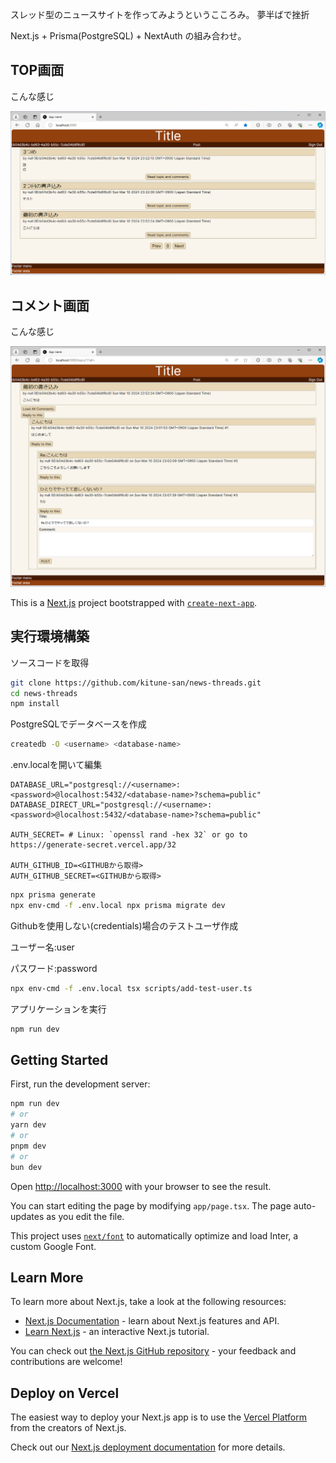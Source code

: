 スレッド型のニュースサイトを作ってみようというこころみ。
夢半ばで挫折

Next.js + Prisma(PostgreSQL) + NextAuth の組み合わせ。

## TOP画面
こんな感じ

![TOP](doc/img/top.png)

## コメント画面
こんな感じ

![Comment-tree](doc/img/comment-tree.png)


This is a [Next.js](https://nextjs.org/) project bootstrapped with [`create-next-app`](https://github.com/vercel/next.js/tree/canary/packages/create-next-app).

## 実行環境構築

ソースコードを取得

```bash
git clone https://github.com/kitune-san/news-threads.git
cd news-threads
npm install
```

PostgreSQLでデータベースを作成

```bash
createdb -O <username> <database-name>
```

.env.localを開いて編集

```
DATABASE_URL="postgresql://<username>:<password>@localhost:5432/<database-name>?schema=public"
DATABASE_DIRECT_URL="postgresql://<username>:<password>@localhost:5432/<database-name>?schema=public"

AUTH_SECRET= # Linux: `openssl rand -hex 32` or go to https://generate-secret.vercel.app/32

AUTH_GITHUB_ID=<GITHUBから取得>
AUTH_GITHUB_SECRET=<GITHUBから取得>
```

```bash
npx prisma generate
npx env-cmd -f .env.local npx prisma migrate dev
```

Githubを使用しない(credentials)場合のテストユーザ作成

ユーザー名:user

パスワード:password

```bash
npx env-cmd -f .env.local tsx scripts/add-test-user.ts
```

アプリケーションを実行

```bash
npm run dev
```

## Getting Started

First, run the development server:

```bash
npm run dev
# or
yarn dev
# or
pnpm dev
# or
bun dev
```

Open [http://localhost:3000](http://localhost:3000) with your browser to see the result.

You can start editing the page by modifying `app/page.tsx`. The page auto-updates as you edit the file.

This project uses [`next/font`](https://nextjs.org/docs/basic-features/font-optimization) to automatically optimize and load Inter, a custom Google Font.

## Learn More

To learn more about Next.js, take a look at the following resources:

- [Next.js Documentation](https://nextjs.org/docs) - learn about Next.js features and API.
- [Learn Next.js](https://nextjs.org/learn) - an interactive Next.js tutorial.

You can check out [the Next.js GitHub repository](https://github.com/vercel/next.js/) - your feedback and contributions are welcome!

## Deploy on Vercel

The easiest way to deploy your Next.js app is to use the [Vercel Platform](https://vercel.com/new?utm_medium=default-template&filter=next.js&utm_source=create-next-app&utm_campaign=create-next-app-readme) from the creators of Next.js.

Check out our [Next.js deployment documentation](https://nextjs.org/docs/deployment) for more details.
